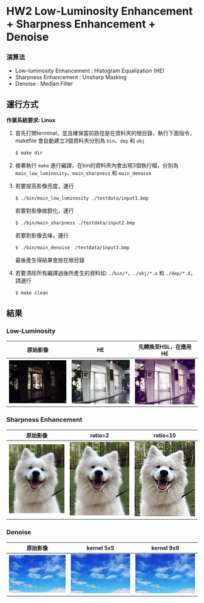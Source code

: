 # HW2 Low-Luminosity Enhancement + Sharpness Enhancement + Denoise

### 演算法  

- Low-luminosity Enhancement : Histogram Equalization (HE)
- Sharpness Enhancement : Unsharp Masking
- Denoise : Median Filter

## 運行方式

**作業系統要求: Linux**

1.  首先打開terminal，並且確保當前路徑是在資料夾的根目錄，執行下面指令，makefile 會自動建立3個資料夾分別為 ``bin``、``dep`` 和 ``obj``

    ```bash
    $ make dir
    ```

2.  接著執行 ``make`` 進行編譯，在bin的資料夾內會出現3個執行檔，分別為 ``main_low_luminosity``、``main_sharpness`` 和 ``main_denoise``

3.  若要提高影像亮度，運行

    ```bash
	$ ./bin/main_low_luminosity ./testdata/input1.bmp
    ```

	若要對影像做銳化，運行

    ```bash
	$ ./bin/main_sharpness ./testdata/input2.bmp
    ```

	若要對影像去噪，運行

    ```bash
	$ ./bin/main_denoise ./testdata/input3.bmp
    ```

	最後產生得結果會放在根目錄

4.  若要清除所有編譯過後所產生的資料如: ``./bin/*``、``./obj/*.o`` 和 ``./dep/*.d``，請運行

    ```bash
    $ make clean
    ```

## 結果

### Low-Luminosity

| 原始影像 | HE | 先轉換至HSL，在應用HE |  
|:---:|:---:|:---:|
|<img src="testdata/input1.bmp" width="200">|<img src="result/output1_1.bmp" width="200">|<img src="result/output1_2.bmp" width="200">|

### Sharpness Enhancement

| 原始影像 | ratio=2 | ratio=10 |  
|:---:|:---:|:---:|
|<img src="testdata/input2.bmp" width="200">|<img src="result/output2_1.bmp" width="200">|<img src="result/output2_2.bmp" width="200">|

### Denoise

| 原始影像 | kernel 5x5 | kernel 9x9 |  
|:---:|:---:|:---:|
|<img src="testdata/input3.bmp" width="200">|<img src="result/output3_1.bmp" width="200">|<img src="result/output3_2.bmp" width="200">|